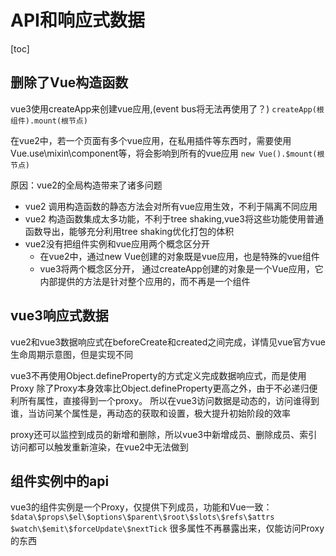 # API和响应式数据

[toc]

## 删除了Vue构造函数

vue3使用createApp来创建vue应用,(event bus将无法再使用了？)
```createApp(根组件).mount(根节点)```

在vue2中，若一个页面有多个vue应用，在私用插件等东西时，需要使用Vue.use\mixin\component等，将会影响到所有的vue应用
```new Vue().$mount(根节点)```

原因：vue2的全局构造带来了诸多问题

+ vue2 调用构造函数的静态方法会对所有vue应用生效，不利于隔离不同应用
+ vue2 构造函数集成太多功能，不利于tree shaking,vue3将这些功能使用普通函数导出，能够充分利用tree shaking优化打包的体积
+ vue2没有把组件实例和vue应用两个概念区分开
  + 在vue2中，通过new Vue创建的对象既是vue应用，也是特殊的vue组件
  + vue3将两个概念区分开， 通过createApp创建的对象是一个Vue应用，它内部提供的方法是针对整个应用的，而不再是一个组件

## vue3响应式数据

vue2和vue3数据响应式在beforeCreate和created之间完成，详情见vue官方vue生命周期示意图，但是实现不同

vue3不再使用Object.defineProperty的方式定义完成数据响应式，而是使用Proxy
除了Proxy本身效率比Object.defineProperty更高之外，由于不必递归便利所有属性，直接得到一个proxy。
所以在vue3访问数据是动态的，访问谁得到谁，当访问某个属性是，再动态的获取和设置，极大提升初始阶段的效率

proxy还可以监控到成员的新增和删除，所以vue3中新增成员、删除成员、索引访问都可以触发重新渲染，在vue2中无法做到

## 组件实例中的api

vue3的组件实例是一个Proxy，仅提供下列成员，功能和Vue一致：
```$data\$props\$el\$options\$parent\$root\$slots\$refs\$attrs```
```$watch\$emit\$forceUpdate\$nextTick```
很多属性不再暴露出来，仅能访问Proxy的东西
